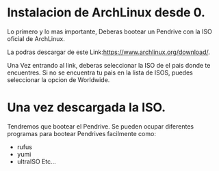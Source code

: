 # Instalacion de ArchLinux desde 0.

Lo primero y lo mas importante, Deberas bootear un Pendrive con la ISO oficial de ArchLinux.

La podras descargar de este Link:https://www.archlinux.org/download/.
 
Una Vez entrando al link, deberas seleccionar la ISO de el pais donde te encuentres. Si no se encuentra tu pais en la lista de ISOS, puedes seleccionar la opcion de Worldwide.

# Una vez descargada la ISO.
 
Tendremos que bootear el Pendrive. Se pueden ocupar diferentes programas para bootear Pendrives facilmente como:
 
- rufus
- yumi
- ultraISO
   Etc...
